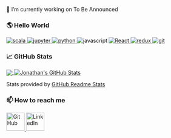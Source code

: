🔭 I’m currently working on To Be Announced

### :earth_americas: Hello World

<p>
    <a href="https://scala-lang.org/">
        <img alt="scala" src="https://img.shields.io/badge/-Scala-de3d3b?style=flat-square&logo=scala&logoColor=white" />
    </a>
    <a href="https://jupyter.org/">
        <img alt="jupyter" src="https://img.shields.io/badge/-Jupyter-f37726?style=flat-square&logo=javascript&logoColor=white" />
    </a>
    <a href="https://www.python.org/">
        <img alt="python" src="https://img.shields.io/badge/-Python-F7B93E?style=flat-square&logo=python&logoColor=white" />
    </a>
    <a>
        <img alt="javascript" src="https://img.shields.io/badge/-Javascript-13aa52?style=flat-square&logo=javascript&logoColor=white" />
    </a>
    <a href="https://reactjs.org/">
        <img alt="React" src="https://img.shields.io/badge/-React-45b8d8?style=flat-square&logo=react&logoColor=white" />
    </a>
    <a href="https://redux.js.org/">
        <img alt="redux" src="https://img.shields.io/badge/-Redux-764ABC?style=flat-square&logo=redux&logoColor=white" />
    </a>
    <a href="https://git-scm.com/">
        <img alt="git" src="https://img.shields.io/badge/-Git-E10098?style=flat-square&logo=git&logoColor=white" />
    </a>
</p>


### :chart_with_upwards_trend: GitHub Stats

<a href="https://github.com/ChocoShell/ChocoShell">
  <img align="center" src="https://github-readme-stats.vercel.app/api/top-langs/?username=ChocoShell&hide=html,cuda&theme=tokyonight" />
</a>
<a href="https://github.com/ChocoShell/ChocoShell">
  <img align="center" src="https://github-readme-stats.vercel.app/api?username=ChocoShell&show_icons=true&line_height=27&theme=tokyonight" alt="Jonathan's GitHub Stats" />
</a>

Stats provided by [GitHub Readme Stats](https://github.com/anuraghazra/github-readme-stats)

### 📫 How to reach me

<p align="left">
    <a href="https://github.com/chocoshell">
        <picture>
            <source media="(prefers-color-scheme: dark)" srcset="https://cdn.simpleicons.org/github/white">
              <img alt="GitHub" title="GitHub" height="48" width="48" src="https://cdn.simpleicons.org/github">
        </picture>
    </a>
  <a href="https://linkedin.com/in/jonathan-a-reyes">
      <img alt="LinkedIn" title="LinkedIn" height="48" width="48" src="https://cdn.simpleicons.org/linkedin">
  </a>
</p>

<!--
**ChocoShell/ChocoShell** is a ✨ _special_ ✨ repository because its `README.md` (this file) appears on your GitHub profile.

Here are some ideas to get you started:

- 🔭 I’m currently working on ...
- 🌱 I’m currently learning ...
- 👯 I’m looking to collaborate on ...
- 🤔 I’m looking for help with ...
- 💬 Ask me about ...
- 📫 How to reach me: ...
- 😄 Pronouns: ...
- ⚡ Fun fact: ...
-->
